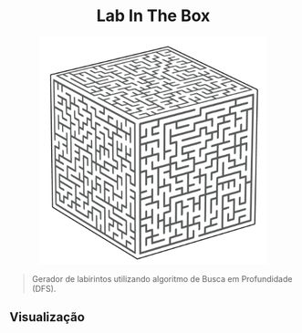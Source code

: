<h1 align="center">Lab In The Box</h1>

<p align="center">
    <img src="./assets/Maze.png" width="400" height="400">
</p>

> Gerador de labirintos utilizando algoritmo de Busca em Profundidade (DFS).

## Visualização